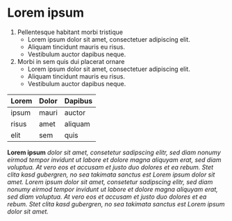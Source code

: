 # Lorem ipsum


1. Pellentesque habitant morbi tristique
   * Lorem ipsum dolor sit amet, consectetuer adipiscing elit.
   * Aliquam tincidunt mauris eu risus.
   * Vestibulum auctor dapibus neque.
2. Morbi in sem quis dui placerat ornare
   * Lorem ipsum dolor sit amet, consectetuer adipiscing elit.
   * Aliquam tincidunt mauris eu risus.
   * Vestibulum auctor dapibus neque.




| Lorem | Dolor | Dapibus |
|:------|-------|---------|
| ipsum | mauri | auctor  |
| risus | amet  | aliquam |
| elit  | sem   | quis    |

**Lorem ipsum** 
*dolor sit amet, consetetur sadipscing elitr, sed diam nonumy eirmod tempor invidunt ut labore et dolore magna aliquyam erat, sed diam voluptua. At vero eos et accusam et justo duo dolores et ea rebum. Stet clita kasd gubergren, no sea takimata sanctus est Lorem ipsum dolor sit amet. Lorem ipsum dolor sit amet, consetetur sadipscing elitr, sed diam nonumy eirmod tempor invidunt ut labore et dolore magna aliquyam erat, sed diam voluptua. At vero eos et accusam et justo duo dolores et ea rebum. Stet clita kasd gubergren, no sea takimata sanctus est Lorem ipsum dolor sit amet.*
